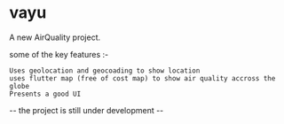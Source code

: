 # vayu

A new AirQuality project.

some of the key features :-
    
    Uses geolocation and geocoading to show location
    uses flutter map (free of cost map) to show air quality accross the globe
    Presents a good UI

-- the project is still under development --
